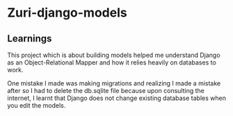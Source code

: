# Zuri-django-models

## Learnings
This project which is about building models helped me understand Django as an Object-Relational Mapper and how it relies heavily on databases to work.

One mistake I made was making migrations and realizing I made a mistake after so I had to delete the db.sqlite file because upon consulting the internet, I learnt that Django does not change existing database tables when you edit the models.